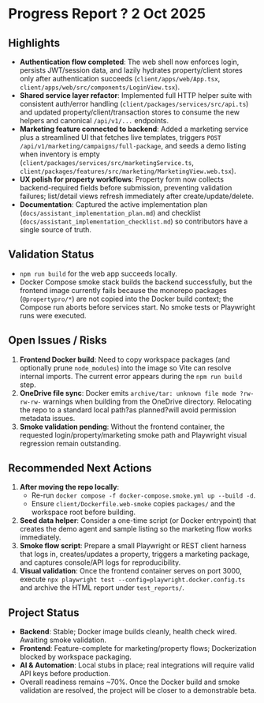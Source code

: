 # Progress Report ? 2 Oct 2025

## Highlights
- **Authentication flow completed**: The web shell now enforces login, persists JWT/session data, and lazily hydrates property/client stores only after authentication succeeds (`client/apps/web/App.tsx`, `client/apps/web/src/components/LoginView.tsx`).
- **Shared service layer refactor**: Implemented full HTTP helper suite with consistent auth/error handling (`client/packages/services/src/api.ts`) and updated property/client/transaction stores to consume the new helpers and canonical `/api/v1/...` endpoints.
- **Marketing feature connected to backend**: Added a marketing service plus a streamlined UI that fetches live templates, triggers `POST /api/v1/marketing/campaigns/full-package`, and seeds a demo listing when inventory is empty (`client/packages/services/src/marketingService.ts`, `client/packages/features/src/marketing/MarketingView.web.tsx`).
- **UX polish for property workflows**: Property form now collects backend-required fields before submission, preventing validation failures; list/detail views refresh immediately after create/update/delete.
- **Documentation**: Captured the active implementation plan (`docs/assistant_implementation_plan.md`) and checklist (`docs/assistant_implementation_checklist.md`) so contributors have a single source of truth.

## Validation Status
- `npm run build` for the web app succeeds locally.
- Docker Compose smoke stack builds the backend successfully, but the frontend image currently fails because the monorepo packages (`@propertypro/*`) are not copied into the Docker build context; the Compose run aborts before services start. No smoke tests or Playwright runs were executed.

## Open Issues / Risks
1. **Frontend Docker build**: Need to copy workspace packages (and optionally prune `node_modules`) into the image so Vite can resolve internal imports. The current error appears during the `npm run build` step.
2. **OneDrive file sync**: Docker emits `archive/tar: unknown file mode ?rw-rw-rw-` warnings when building from the OneDrive directory. Relocating the repo to a standard local path?as planned?will avoid permission metadata issues.
3. **Smoke validation pending**: Without the frontend container, the requested login/property/marketing smoke path and Playwright visual regression remain outstanding.

## Recommended Next Actions
1. **After moving the repo locally**:
   - Re-run `docker compose -f docker-compose.smoke.yml up --build -d`.
   - Ensure `client/Dockerfile.web-smoke` copies `packages/` and the workspace root before building.
2. **Seed data helper**: Consider a one-time script (or Docker entrypoint) that creates the demo agent and sample listing so the marketing flow works immediately.
3. **Smoke flow script**: Prepare a small Playwright or REST client harness that logs in, creates/updates a property, triggers a marketing package, and captures console/API logs for reproducibility.
4. **Visual validation**: Once the frontend container serves on port 3000, execute `npx playwright test --config=playwright.docker.config.ts` and archive the HTML report under `test_reports/`.

## Project Status
- **Backend**: Stable; Docker image builds cleanly, health check wired. Awaiting smoke validation.
- **Frontend**: Feature-complete for marketing/property flows; Dockerization blocked by workspace packaging.
- **AI & Automation**: Local stubs in place; real integrations will require valid API keys before production.
- Overall readiness remains ~70%. Once the Docker build and smoke validation are resolved, the project will be closer to a demonstrable beta.

